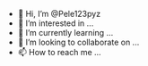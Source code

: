 - 👋 Hi, I’m @Pele123pyz
- 👀 I’m interested in ...
- 🌱 I’m currently learning ...
- 💞️ I’m looking to collaborate on ...
- 📫 How to reach me ...

<!---
Pele123pyz/Pele123pyz is a ✨ special ✨ repository because its `README.md` (this file) appears on your GitHub profile.
You can click the Preview link to take a look at your changes.
--->
